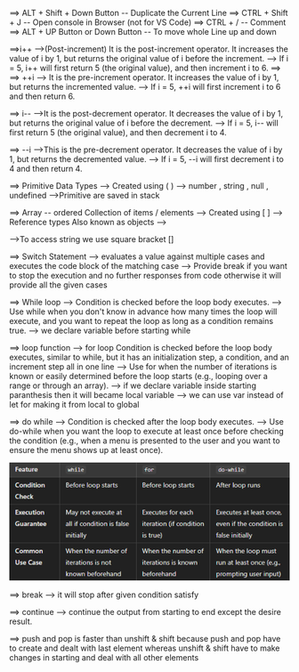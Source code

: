 ==> ALT + Shift + Down Button -- Duplicate the Current Line 
==> CTRL + Shift + J -- Open console in Browser (not for VS Code)
==> CTRL + / -- Comment 
==> ALT + UP Button or Down Button -- To move whole Line up and down 

==>i++
-->(Post-increment)
It is the post-increment operator. It increases the value of i by 1, but returns the original value of i before the increment.
--> If i = 5, i++ will first return 5 (the original value), and then increment i to 6.
==> 
==> ++i
--> It is the pre-increment operator. It increases the value of i by 1, but returns the incremented value.
--> If i = 5, ++i will first increment i to 6 and then return 6.

==> i--
-->It is the post-decrement operator. It decreases the value of i by 1, but returns the original value of i before the decrement.
--> If i = 5, i-- will first return 5 (the original value), and then decrement i to 4.

==> --i
-->This is the pre-decrement operator. It decreases the value of i by 1, but returns the decremented value.
--> If i = 5, --i will first decrement i to 4 and then return 4.

==> Primitive Data Types 
--> Created using ( )
--> number , string , null , undefined 
-->Primitive are saved in stack 

==> Array -- ordered Collection of items / elements 
--> Created using [ ]
--> Reference types Also known as objects 
-->

-->To access string we use square bracket []



==> Switch Statement
--> evaluates a value against multiple cases and executes the code block of the matching case
-->  Provide break if you want to stop the execution and no further responses from code otherwise it will provide all the given cases 


==> While loop
--> Condition is checked before the loop body executes.
--> Use while when you don't know in advance how many times the loop will execute, and you want to repeat the loop as long as a condition remains true.
--> we declare variable before starting while 

==> loop function 
--> for loop Condition is checked before the loop body executes, similar to while, but it has an initialization step, a condition, and an increment step all in one line
--> Use for when the number of iterations is known or easily determined before the loop starts (e.g., looping over a range or through an array).
--> if we declare variable inside starting   paranthesis then it will became local variable 
--> we can use var instead of let for making it from local to global 

==> do while 
--> Condition is checked after the loop body executes.
--> Use do-while when you want the loop to execute at least once before checking the condition (e.g., when a menu is presented to the user and you want to ensure the menu shows up at least once).
 
![alt text](image.png)

==> break 
--> it will stop after given condition satisfy 

==> continue 
--> continue the  output from starting to end except the desire result.


==> push and pop is faster than unshift & shift 
because push and pop have to create and dealt with last element whereas unshift & shift have to make changes in starting and deal with all other elements 


